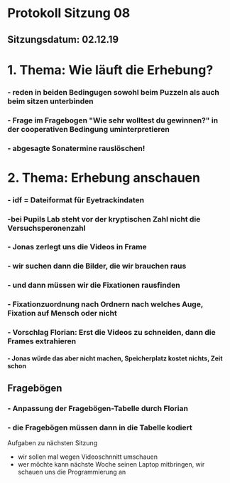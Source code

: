# Protokoll Sitzung 08
## Sitzungsdatum: 02.12.19

# 1. Thema: Wie läuft die Erhebung?
### - reden in beiden Bedingugen sowohl beim Puzzeln als auch beim sitzen unterbinden
### - Frage im Fragebogen "Wie sehr wolltest du gewinnen?" in der cooperativen Bedingung uminterpretieren
### - abgesagte Sonatermine rauslöschen!

# 2. Thema: Erhebung anschauen
### - idf = Dateiformat für Eyetrackindaten
### -bei Pupils Lab steht vor der kryptischen Zahl nicht die Versuchsperonenzahl

### - Jonas zerlegt uns die Videos in Frame
### - wir suchen dann die Bilder, die wir brauchen raus
### - und dann müssen wir die Fixationen rausfinden
### - Fixationzuordnung nach Ordnern nach welches Auge, Fixation auf Mensch oder nicht
### - Vorschlag Florian: Erst die Videos zu schneiden, dann die Frames extrahieren
#### - Jonas würde das aber nicht machen, Speicherplatz kostet nichts, Zeit schon

## Fragebögen
### - Anpassung der Fragebögen-Tabelle durch Florian
### - die Fragebögen müssen dann in die Tabelle kodiert


Aufgaben zu nächsten Sitzung
- wir sollen mal wegen Videoschnnitt umschauen
- wer möchte kann nächste Woche seinen Laptop mitbringen, wir schauen uns die Programmierung an
